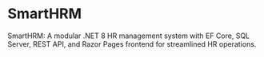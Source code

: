 # SmartHRM
SmartHRM: A modular .NET 8 HR management system with EF Core, SQL Server, REST API, and Razor Pages frontend for streamlined HR operations.
